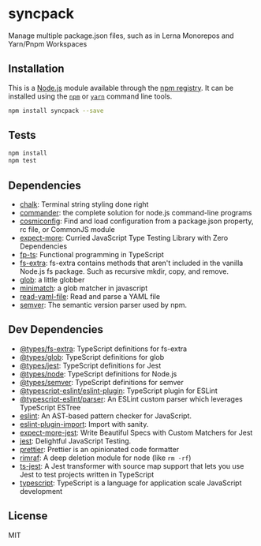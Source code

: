 # syncpack

Manage multiple package.json files, such as in Lerna Monorepos and Yarn/Pnpm Workspaces

## Installation

This is a [Node.js](https://nodejs.org/) module available through the 
[npm registry](https://www.npmjs.com/). It can be installed using the 
[`npm`](https://docs.npmjs.com/getting-started/installing-npm-packages-locally)
or 
[`yarn`](https://yarnpkg.com/en/)
command line tools.

```sh
npm install syncpack --save
```

## Tests

```sh
npm install
npm test
```

## Dependencies

- [chalk](https://ghub.io/chalk): Terminal string styling done right
- [commander](https://ghub.io/commander): the complete solution for node.js command-line programs
- [cosmiconfig](https://ghub.io/cosmiconfig): Find and load configuration from a package.json property, rc file, or CommonJS module
- [expect-more](https://ghub.io/expect-more): Curried JavaScript Type Testing Library with Zero Dependencies
- [fp-ts](https://ghub.io/fp-ts): Functional programming in TypeScript
- [fs-extra](https://ghub.io/fs-extra): fs-extra contains methods that aren&#39;t included in the vanilla Node.js fs package. Such as recursive mkdir, copy, and remove.
- [glob](https://ghub.io/glob): a little globber
- [minimatch](https://ghub.io/minimatch): a glob matcher in javascript
- [read-yaml-file](https://ghub.io/read-yaml-file): Read and parse a YAML file
- [semver](https://ghub.io/semver): The semantic version parser used by npm.

## Dev Dependencies

- [@types/fs-extra](https://ghub.io/@types/fs-extra): TypeScript definitions for fs-extra
- [@types/glob](https://ghub.io/@types/glob): TypeScript definitions for glob
- [@types/jest](https://ghub.io/@types/jest): TypeScript definitions for Jest
- [@types/node](https://ghub.io/@types/node): TypeScript definitions for Node.js
- [@types/semver](https://ghub.io/@types/semver): TypeScript definitions for semver
- [@typescript-eslint/eslint-plugin](https://ghub.io/@typescript-eslint/eslint-plugin): TypeScript plugin for ESLint
- [@typescript-eslint/parser](https://ghub.io/@typescript-eslint/parser): An ESLint custom parser which leverages TypeScript ESTree
- [eslint](https://ghub.io/eslint): An AST-based pattern checker for JavaScript.
- [eslint-plugin-import](https://ghub.io/eslint-plugin-import): Import with sanity.
- [expect-more-jest](https://ghub.io/expect-more-jest): Write Beautiful Specs with Custom Matchers for Jest
- [jest](https://ghub.io/jest): Delightful JavaScript Testing.
- [prettier](https://ghub.io/prettier): Prettier is an opinionated code formatter
- [rimraf](https://ghub.io/rimraf): A deep deletion module for node (like `rm -rf`)
- [ts-jest](https://ghub.io/ts-jest): A Jest transformer with source map support that lets you use Jest to test projects written in TypeScript
- [typescript](https://ghub.io/typescript): TypeScript is a language for application scale JavaScript development

## License

MIT
